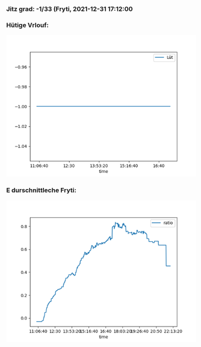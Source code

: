 ### Jitz grad: -1/33 (Fryti, 2021-12-31 17:12:00

### Hütige Vrlouf:
![Graph](Today.png)

### E durschnittleche Fryti:
![Graph](Fryti.png)